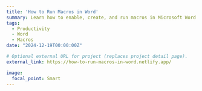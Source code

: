 ```yaml
---
title: 'How to Run Macros in Word'
summary: Learn how to enable, create, and run macros in Microsoft Word with this easy-to-follow tutorial. This guide uses a practical example to teach you how to highlight track changes in your documents.
tags:
  - Productivity
  - Word
  - Macros
date: "2024-12-19T00:00:00Z"

# Optional external URL for project (replaces project detail page).
external_link: https://how-to-run-macros-in-word.netlify.app/

image:
  focal_point: Smart
---
```

